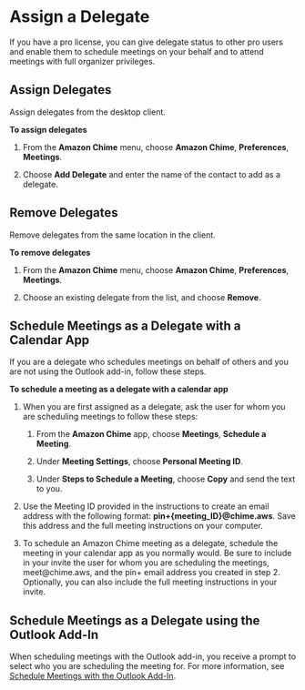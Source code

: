 # Assign a Delegate<a name="delegates"></a>

If you have a pro license, you can give delegate status to other pro users and enable them to schedule meetings on your behalf and to attend meetings with full organizer privileges\.

## Assign Delegates<a name="assign-delegates"></a>

Assign delegates from the desktop client\.

**To assign delegates**

1. From the **Amazon Chime** menu, choose **Amazon Chime**, **Preferences**, **Meetings**\.

1. Choose **Add Delegate** and enter the name of the contact to add as a delegate\.

## Remove Delegates<a name="remove-delegates"></a>

Remove delegates from the same location in the client\.

**To remove delegates**

1. From the **Amazon Chime** menu, choose **Amazon Chime**, **Preferences**, **Meetings**\.

1. Choose an existing delegate from the list, and choose **Remove**\.

## Schedule Meetings as a Delegate with a Calendar App<a name="delegate-calendar"></a>

If you are a delegate who schedules meetings on behalf of others and you are not using the Outlook add\-in, follow these steps\.

**To schedule a meeting as a delegate with a calendar app**

1. When you are first assigned as a delegate, ask the user for whom you are scheduling meetings to follow these steps:

   1. From the **Amazon Chime** app, choose **Meetings**, **Schedule a Meeting**\.

   1. Under **Meeting Settings**, choose **Personal Meeting ID**\.

   1. Under **Steps to Schedule a Meeting**, choose **Copy** and send the text to you\.

1. Use the Meeting ID provided in the instructions to create an email address with the following format: **pin\+\{meeting\_ID\}@chime\.aws**\. Save this address and the full meeting instructions on your computer\.

1. To schedule an Amazon Chime meeting as a delegate, schedule the meeting in your calendar app as you normally would\. Be sure to include in your invite the user for whom you are scheduling the meetings, meet@chime\.aws, and the pin\+ email address you created in step 2\. Optionally, you can also include the full meeting instructions in your invite\. 

## Schedule Meetings as a Delegate using the Outlook Add\-In<a name="delegate-outlook"></a>

When scheduling meetings with the Outlook add\-in, you receive a prompt to select who you are scheduling the meeting for\. For more information, see [Schedule Meetings with the Outlook Add\-In](chime-scheduling-outlook.md)\.